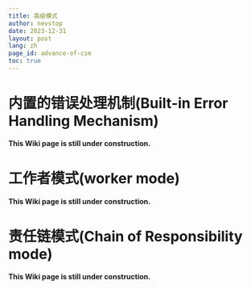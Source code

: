 ```yaml
---
title: 高级模式
author: nevstop
date: 2023-12-31
layout: post
lang: zh
page_id: advance-of-csm
toc: true
---
```


# 内置的错误处理机制(Built-in Error Handling Mechanism)

**This Wiki page is still under construction.**

# 工作者模式(worker mode)

**This Wiki page is still under construction.**

# 责任链模式(Chain of Responsibility mode)

**This Wiki page is still under construction.**
